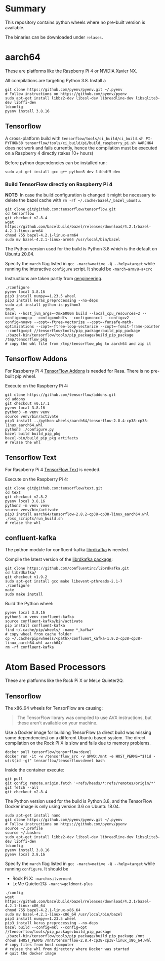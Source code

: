 # Summary

This repository contains python wheels where no pre-built version is available.

The binaries can be downloaded under `relases`.

# aarch64 

These are platforms like the Raspberry Pi 4 or NVIDIA Xavier NX.

All compilations are targeting Python 3.8. Install a

~~~shell
git clone https://github.com/pyenv/pyenv.git ~/.pyenv
# Follow instructions on https://github.com/pyenv/pyenv
sudo apt-get install libbz2-dev libssl-dev libreadline-dev libsqlite3-dev libffi-dev
ldconfig
pyenv install 3.8.16
~~~

## Tensorflow

A cross-platform build with `tensorflow/tools/ci_build/ci_build.sh PI-PYTHON38 tensorflow/tools/ci_build/pi/build_raspberry_pi.sh AARCH64` does not work and fails currently,
hence the compilation must be executed on a Raspberry 4 directly (takes 10+ hours)

Before python dependencies can be installed run:

~~~shell
sudo apt-get install gcc g++ python3-dev libhdf5-dev
~~~

### Build TensorFlow directly on Raspberry Pi 4

__NOTE:__ In case the build configuration is changed it might be necessary to delete the bazel cache with `rm -rf ~/.cache/bazel/_bazel_ubuntu`.

~~~shell
git clone git@github.com:tensorflow/tensorflow.git
cd tensorflow
git checkout v2.8.4
wget https://github.com/bazelbuild/bazel/releases/download/4.2.1/bazel-4.2.1-linux-arm64
chmod 755 bazel-4.2.1-linux-arm64
sudo mv bazel-4.2.1-linux-arm64 /usr/local/bin/bazel
~~~

The Python version used for the build is Python 3.8 which is the default on Ubuntu 20.04.

Specify the `march` flag listed in `gcc -march=native -Q --help=target` while running the interactive `configure` script. It should be 
`-march=armv8-a+crc`

Instructions are taken partly from [qengineering](https://qengineering.eu/install-tensorflow-2.2.0-on-raspberry-64-os.html).

~~~shell
./configure
pyenv local 3.8.16
pip3 install numpy==1.23.5 wheel 
pip3 install keras_preprocessing --no-deps
sudo apt install python-is-python3
tmux
bazel --host_jvm_args=-Xmx6000m build --local_cpu_resources=2 --config=nogcp --config=nohdfs --config=nonccl --config=v2 --config=noaws --copt=-ftree-vectorize --copt=-funsafe-math-optimizations --copt=-ftree-loop-vectorize --copt=-fomit-frame-pointer --config=opt //tensorflow/tools/pip_package:build_pip_package
./bazel-bin/tensorflow/tools/pip_package/build_pip_package /tmp/tensorflow_pkg
# copy the whl file from /tmp/tensorflow_pkg to aarch64 and zip it
~~~

## Tensorflow Addons

For Raspberry Pi 4 [TensorFlow Addons](https://github.com/tensorflow/addons) is needed for Rasa. There is no pre-built pip wheel.

Execute on the Raspberry Pi 4:

~~~shell
git clone https://github.com/tensorflow/addons.git
cd addons
git checkout v0.17.1
pyenv local 3.8.16
python3 -m venv venv
source venv/bin/activate
pip3 install ../python-wheels/aarch64/tensorflow-2.8.4-cp38-cp38-linux_aarch64.whl
python3 ./configure.py
bazel build build_pip_pkg
bazel-bin/build_pip_pkg artifacts
# relase the whl
~~~

## Tensorflow Text

For Raspberry Pi 4 [TensorFlow Text](git@github.com:tensorflow/text.git) is needed.

Execute on the Raspberry Pi 4:

~~~shell
git clone git@github.com:tensorflow/text.git
cd text
git checkout v2.8.2
pyenv local 3.8.16
python3 -m venv venv
source venv/bin/activate
pip3 install aarch64/tensorflow-2.8.2-cp38-cp38-linux_aarch64.whl
./oss_scripts/run_build.sh
# relase the whl
~~~

## confluent-kafka

The python module for confluent-kafka [librdkafka](https://github.com/confluentinc/librdkafka) is needed.

Compile the latest version of the [librdkafka package](https://docs.confluent.io/platform/current/installation/installing_cp/deb-ubuntu.html#get-the-software):

~~~shell
git clone https://github.com/confluentinc/librdkafka.git
cd librdkafka/
git checkout v1.9.2
sudo apt-get install gcc make libevent-pthreads-2.1-7 
./configure
make
sudo make install
~~~

Build the Python wheel:

~~~shell
pyenv local 3.8.16
python3 -m venv confluent-kafka
source confluent-kafka/bin/activate
pip install confluent-kafka
find ~/.cache/pip/wheels/ -name *_kafka*
# copy wheel from cache folder
cp ~/.cache/pip/wheels/<path>/confluent_kafka-1.9.2-cp38-cp38-linux_aarch64.whl aarch64/
rm -rf confluent-kafka
~~~

# Atom Based Processors

These are platforms like the Rock Pi X or MeLe Quieter2Q.

## Tensorflow

The x86_64 wheels for TensorFlow are causing:

> The TensorFlow library was compiled to use AVX instructions, but these aren't available on your machine.

Use a Docker image for building TensorFlow (a direct build was missing some dependencies) on a different Ubuntu based system.
The direct compilation on the Rock Pi X is slow and fails due to memory problems.

~~~shell
docker pull tensorflow/tensorflow:devel
docker run -it -w /tensorflow_src -v $PWD:/mnt -e HOST_PERMS="$(id -u):$(id -g)" tensorflow/tensorflow:devel bash
~~~

Inside the container execute:

~~~shell
git pull
git config remote.origin.fetch '+refs/heads/*:refs/remotes/origin/*'
git fetch --all
git checkout v2.8.4
~~~

The Python version used for the build is Python 3.8, and the TensorFlow Docker image is only using version 3.6 on Ubuntu 18.04.

~~~shell
sudo apt-get install nano
git clone https://github.com/pyenv/pyenv.git ~/.pyenv
# Follow instructions on https://github.com/pyenv/pyenv
source ~/.profile 
source ~/.bashrc
sudo apt-get install libbz2-dev libssl-dev libreadline-dev libsqlite3-dev libffi-dev
ldconfig
pyenv install 3.8.16
pyenv local 3.8.16
~~~

Specify the `march` flag listed in `gcc -march=native -Q --help=target` while running `configure`. It should be
* Rock Pi X: `-march=silvermont` 
* LeMe Quieter2Q: `-march=goldmont-plus`

~~~shell
./config
wget https://github.com/bazelbuild/bazel/releases/download/4.2.1/bazel-4.2.1-linux-x86_64
chmod 755 bazel-4.2.1-linux-x86_64
sudo mv bazel-4.2.1-linux-x86_64 /usr/local/bin/bazel
pip3 install numpy==1.23.5 wheel 
pip3 install keras_preprocessing --no-deps
bazel build --config=mkl --config=opt //tensorflow/tools/pip_package:build_pip_package
./bazel-bin/tensorflow/tools/pip_package/build_pip_package /mnt
chown $HOST_PERMS /mnt/tensorflow-2.8.4-cp38-cp38-linux_x86_64.whl
# copy files from host computer
# relase the whl from directory where Docker was started
# quit the docker image
~~~


